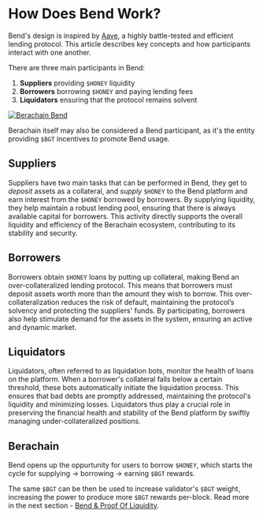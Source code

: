 # How Does Bend Work?

Bend's design is inspired by [Aave](https://app.aave.com/), a highly battle-tested and efficient lending protocol. This article describes key concepts and how participants interact with one another.

There are three main participants in Bend:

1. **Suppliers** providing `$HONEY` liquidity
2. **Borrowers** borrowing `$HONEY` and paying lending fees
3. **Liquidators** ensuring that the protocol remains solvent

[![Berachain Bend](/assets/how-bend-works-2.png)](https://bartio.bend.berachain.com/)

Berachain itself may also be considered a Bend participant, as it's the entity providing `$BGT` incentives to promote Bend usage.

## Suppliers

Suppliers have two main tasks that can be performed in Bend, they get to _deposit_ assets as a collateral, and _supply_ `$HONEY` to the Bend platform and earn interest from the `$HONEY` borrowed by borrowers. By supplying liquidity, they help maintain a robust lending pool, ensuring that there is always available capital for borrowers. This activity directly supports the overall liquidity and efficiency of the Berachain ecosystem, contributing to its stability and security.

## Borrowers

Borrowers obtain `$HONEY` loans by putting up collateral, making Bend an over-collateralized lending protocol. This means that borrowers must deposit assets worth more than the amount they wish to borrow. This over-collateralization reduces the risk of default, maintaining the protocol’s solvency and protecting the suppliers' funds. By participating, borrowers also help stimulate demand for the assets in the system, ensuring an active and dynamic market.

## Liquidators

Liquidators, often referred to as liquidation bots, monitor the health of loans on the platform. When a borrower's collateral falls below a certain threshold, these bots automatically initiate the liquidation process. This ensures that bad debts are promptly addressed, maintaining the protocol's liquidity and minimizing losses. Liquidators thus play a crucial role in preserving the financial health and stability of the Bend platform by swiftly managing under-collateralized positions.

## Berachain

Bend opens up the oppurtunity for users to borrow `$HONEY`, which starts the cycle for supplying -> borrowing -> earning `$BGT` rewards.

The same `$BGT` can be then be used to increase validator's `$BGT` weight, increasing the power to produce more `$BGT` rewards per-block. Read more in the next section - [Bend & Proof Of Liquidity](/learn/bend-and-pol).
